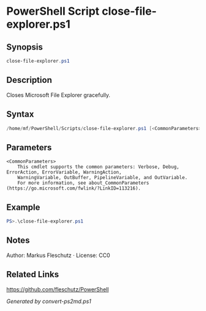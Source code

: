 # PowerShell Script close-file-explorer.ps1

## Synopsis
```powershell
close-file-explorer.ps1
```

## Description
Closes Microsoft File Explorer gracefully.

## Syntax
```powershell
/home/mf/PowerShell/Scripts/close-file-explorer.ps1 [<CommonParameters>]
```

## Parameters

```
<CommonParameters>
    This cmdlet supports the common parameters: Verbose, Debug, ErrorAction, ErrorVariable, WarningAction, 
    WarningVariable, OutBuffer, PipelineVariable, and OutVariable.
    For more information, see about_CommonParameters (https://go.microsoft.com/fwlink/?LinkID=113216).
```

## Example
```powershell
PS>.\close-file-explorer.ps1
```


## Notes
Author: Markus Fleschutz · License: CC0

## Related Links
https://github.com/fleschutz/PowerShell

*Generated by convert-ps2md.ps1*

